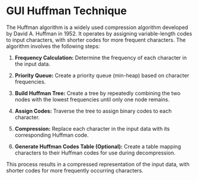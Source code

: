 # GUI Huffman Technique

The Huffman algorithm is a widely used compression algorithm developed by David A. Huffman in 1952. It operates by assigning variable-length codes to input characters, with shorter codes for more frequent characters. The algorithm involves the following steps:

1. **Frequency Calculation:** Determine the frequency of each character in the input data.

2. **Priority Queue:** Create a priority queue (min-heap) based on character frequencies.

3. **Build Huffman Tree:** Create a tree by repeatedly combining the two nodes with the lowest frequencies until only one node remains.

4. **Assign Codes:** Traverse the tree to assign binary codes to each character.

5. **Compression:** Replace each character in the input data with its corresponding Huffman code.

6. **Generate Huffman Codes Table (Optional):** Create a table mapping characters to their Huffman codes for use during decompression.

This process results in a compressed representation of the input data, with shorter codes for more frequently occurring characters.
